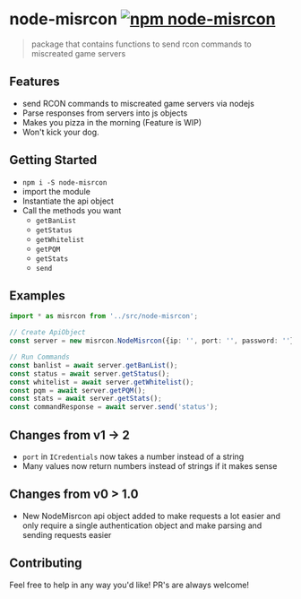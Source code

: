 # node-misrcon [![npm node-misrcon](https://img.shields.io/npm/v/node-misrcon.svg)](https://www.npmjs.com/package/node-misrcon)
> package that contains functions to send rcon commands to miscreated game servers

## Features
* send RCON commands to miscreated game servers via nodejs
* Parse responses from servers into js objects
* Makes you pizza in the morning (Feature is WIP)
* Won't kick your dog.

## Getting Started
* `npm i -S node-misrcon`
* import the module
* Instantiate the api object
* Call the methods you want
  * `getBanList` 
  * `getStatus`
  * `getWhitelist`
  * `getPQM` 
  * `getStats`
  * `send`

## Examples
```ts
import * as misrcon from '../src/node-misrcon';

// Create ApiObject
const server = new misrcon.NodeMisrcon({ip: '', port: '', password: ''});

// Run Commands
const banlist = await server.getBanList();
const status = await server.getStatus();
const whitelist = await server.getWhitelist();
const pqm = await server.getPQM();
const stats = await server.getStats();
const commandResponse = await server.send('status');

```
## Changes from v1 -> 2
* `port` in `ICredentials` now takes a number instead of a string
* Many values now return numbers instead of strings if it makes sense

## Changes from v0 > 1.0
* New NodeMisrcon api object added to make requests a lot easier and only require a single authentication object and make parsing and sending requests easier

## Contributing
Feel free to help in any way you'd like! PR's are always welcome!
